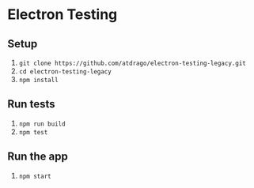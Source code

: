 # Electron Testing

## Setup
1. `git clone https://github.com/atdrago/electron-testing-legacy.git`
2. `cd electron-testing-legacy`
3. `npm install`

## Run tests
1. `npm run build`
2. `npm test`

## Run the app
1. `npm start`


